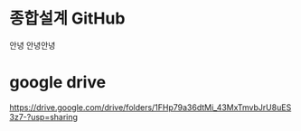 # 종합설계 GitHub
안녕
안녕안녕

# google drive

https://drive.google.com/drive/folders/1FHp79a36dtMi_43MxTmvbJrU8uES3z7-?usp=sharing